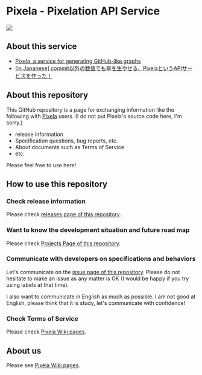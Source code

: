 Pixela - Pixelation API Service
============

[![](https://pixe.la/assets/images/other_images/pixela-logo.png)](https://pixe.la)

## About this service
- [Pixela, a service for generating GitHub-like graphs](https://medium.com/@a.know.dev/pixela-a-service-for-generating-github-like-graphs-5867baaa107b)
- [[in Japanese] commit以外の数値でも草を生やせる、PixelaというAPIサービスを作った！](https://blog.a-know.me/entry/2018/10/14/212338)

## About this repository
This GitHub repository is a page for exchanging information like the following with [Pixela](https://pixe.la) users. (I do not put Pixela's source code here, I'm sorry.)

- release information
- Specification questions, bug reports, etc.
- About documents such as Terms of Service
- etc.

Please feel free to use here!

## How to use this repository
### Check release information
Please check [releases page of this repository](https://github.com/a-know/Pixela/releases).

### Want to know the development situation and future road map
Please check [Projects Page of this repository](https://github.com/a-know/Pixela/projects/1).

### Communicate with developers on specifications and behaviors
Let's communicate on the [issue page of this repository](https://github.com/a-know/Pixela/issues).
Please do not hesitate to make an issue as any matter is OK (I would be happy if you try using labels at that time).

I also want to communicate in English as much as possible. I am not good at English, please think that it is study, let's communicate with confidence!

### Check Terms of Service
Please check [Pixela Wiki pages](https://github.com/a-know/Pixela/wiki).


## About us
Please see [Pixela Wiki pages](https://github.com/a-know/Pixela/wiki).
